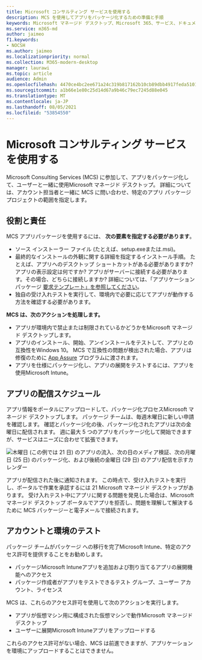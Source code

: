 ```yaml
---
title: Microsoft コンサルティング サービスを使用する
description: MCS を使用してアプリをパッケージ化するための準備と手順
keywords: Microsoft マネージド デスクトップ、Microsoft 365、サービス、ドキュメント
ms.service: m365-md
author: jaimeo
f1.keywords:
- NOCSH
ms.author: jaimeo
ms.localizationpriority: normal
ms.collection: M365-modern-desktop
manager: laurawi
ms.topic: article
audience: Admin
ms.openlocfilehash: 4470ce4bc2ee671a24c319b817162b10cb89dbb4917feda51010147bb46fd814
ms.sourcegitcommit: a1b66e1e80c25d14d67a9b46c79ec7245d88e045
ms.translationtype: MT
ms.contentlocale: ja-JP
ms.lasthandoff: 08/05/2021
ms.locfileid: "53854550"
---
```

# <a name="working-with-microsoft-consulting-services"></a>Microsoft コンサルティング サービスを使用する

Microsoft Consulting Services (MCS) に参加して、アプリをパッケージ化して、ユーザーと一緒に使用Microsoft マネージド デスクトップ。 詳細については、アカウント担当者と一緒に MCS に問い合わせ、特定のアプリ パッケージ プロジェクトの範囲を指定します。

## <a name="roles-and-responsibilities"></a>役割と責任

MCS アプリパッケージを使用するには、 **次の要素を指定する必要があります**。

- ソース インストーラー ファイル (たとえば、setup.exeまたは.msi)。
- 最終的なインストールの外観に関する詳細を指定するインストール手順。 たとえば、アプリへのデスクトップ ショートカットがある必要がありますか? アプリの表示設定は何ですか? アプリがサーバーに接続する必要があります。その場合、どちらに接続しますか? 詳細については、「アプリケーション パッケージ [要求テンプレート」を参照してください](https://github.com/MicrosoftDocs/microsoft-365-docs/raw/public/microsoft-365/managed-desktop/get-ready/downloads/app-packaging-template.docx)。
- 独自の受け入れテストを実行して、環境内で必要に応じてアプリが動作する方法を確認する必要があります。

**MCS は、次のアクションを処理します。**

- アプリが環境内で禁止または制限されているかどうかをMicrosoft マネージド デスクトップします。
- アプリのインストール、開始、アンインストールをテストして、アプリとの互換性をWindows 10。 MCS で互換性の問題が検出された場合、アプリは修復のために [App Assure](/fasttrack/products-and-capabilities#app-assure) プログラムに渡されます。
- アプリを仕様にパッケージ化し、アプリの展開をテストするには、アプリを使用Microsoft Intune。

## <a name="app-delivery-schedule"></a>アプリの配信スケジュール

アプリ情報をポータルにアップロードして、パッケージ化プロセスMicrosoft マネージド デスクトップします。 パッケージ チームは、毎週木曜日に新しい申請を確認します。 確認とパッケージ化の後、パッケージ化されたアプリは次の金曜日に配信されます。 週に最大 5 つのアプリをパッケージ化して開始できますが、サービスはニーズに合わせて拡張できます。

![木曜日 (この例では 21 日) のアプリの流入、次の日のメディア検証、次の月曜日 (25 日) のパッケージ化、および後続の金曜日 (29 日) のアプリ配信を示すカレンダー](../../media/MCS-cal.png)

アプリが配信された後に通知されます。 この時点で、受け入れテストを実行し、ポータルで作業を承認するには 21 Microsoft マネージド デスクトップがあります。 受け入れテスト中にアプリに関する問題を発見した場合は、Microsoft マネージド デスクトップ ポータルでアプリを拒否し、問題を理解して解決するために MCS パッケージーと電子メールで接続されます。

## <a name="testing-accounts-and-environment"></a>アカウントと環境のテスト

パッケージ チームがパッケージ への移行を完了Microsoft Intune、特定のアクセス許可を提供することをお勧めします。

- パッケージMicrosoft Intuneアプリを追加および割り当てるアプリの展開機能へのアクセス
- パッケージ作成者がアプリをテストできるテスト グループ、ユーザー アカウント、ライセンス

MCS は、これらのアクセス許可を使用して次のアクションを実行します。

- アプリが仮想マシン用に構成された仮想マシンで動作Microsoft マネージド デスクトップ
- ユーザーに展開Microsoft Intuneアプリをアップロードする

これらのアクセス許可がない場合、MCS は前進できますが、アプリケーションを環境にアップロードすることはできません。
